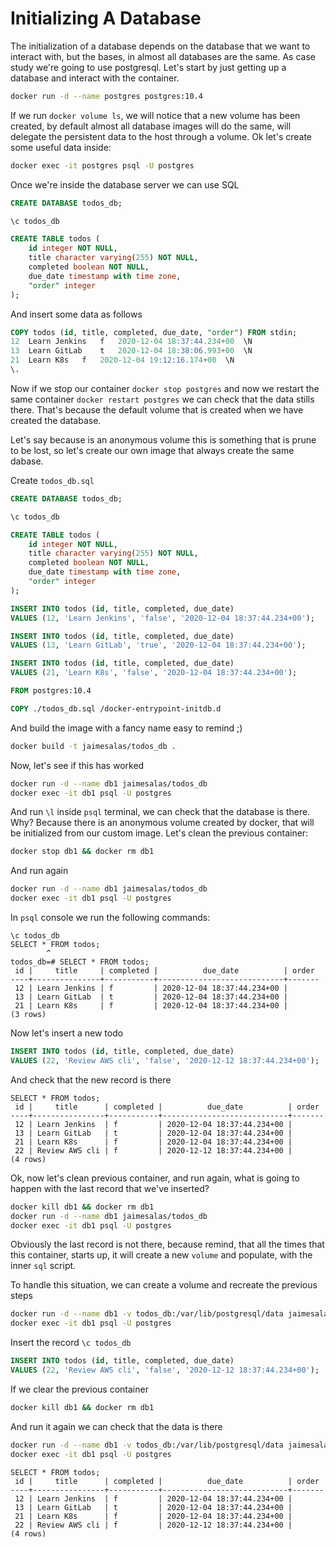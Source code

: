 # Initializing A Database

The initialization of a database depends on the database that we want to interact with, but the bases, in almost all databases are the same. As case study we're going to use postgresql. Let's start by just getting up a database and interact with the container.

```bash
docker run -d --name postgres postgres:10.4
```

If we run `docker volume ls`, we will notice that a new volume has been created, by default almost all database images will do the same, will delegate the persistent data to the host through a volume. Ok let's create some useful data inside:

```bash
docker exec -it postgres psql -U postgres
```

Once we're inside the database server we can use SQL

```sql
CREATE DATABASE todos_db;

\c todos_db

CREATE TABLE todos (
    id integer NOT NULL,
    title character varying(255) NOT NULL,
    completed boolean NOT NULL,
    due_date timestamp with time zone,
    "order" integer
);

```

And insert some data as follows

```sql
COPY todos (id, title, completed, due_date, "order") FROM stdin;
12	Learn Jenkins	f	2020-12-04 18:37:44.234+00	\N
13	Learn GitLab	t	2020-12-04 18:38:06.993+00	\N
21	Learn K8s	f	2020-12-04 19:12:16.174+00	\N
\.
```

Now if we stop our container `docker stop postgres` and now we restart the same container `docker restart postgres` we can check that the data stills there. That's because the default volume that is created when we have created the database.

Let's say because is an anonymous volume this is something that is prune to be lost, so let's create our own image that always create the same dabase.

Create `todos_db.sql`

```sql
CREATE DATABASE todos_db;

\c todos_db

CREATE TABLE todos (
    id integer NOT NULL,
    title character varying(255) NOT NULL,
    completed boolean NOT NULL,
    due_date timestamp with time zone,
    "order" integer
);

INSERT INTO todos (id, title, completed, due_date)
VALUES (12,	'Learn Jenkins', 'false', '2020-12-04 18:37:44.234+00');

INSERT INTO todos (id, title, completed, due_date)
VALUES (13,	'Learn GitLab', 'true', '2020-12-04 18:37:44.234+00');

INSERT INTO todos (id, title, completed, due_date)
VALUES (21,	'Learn K8s', 'false', '2020-12-04 18:37:44.234+00');

```

```Dockerfile
FROM postgres:10.4

COPY ./todos_db.sql /docker-entrypoint-initdb.d
```

And build the image with a fancy name easy to remind ;)

```bash
docker build -t jaimesalas/todos_db .
```

Now, let's see if this has worked

```bash
docker run -d --name db1 jaimesalas/todos_db
docker exec -it db1 psql -U postgres
```

And run `\l` inside `psql` terminal, we can check that the database is there. Why? Because there is an anonymous volume created by docker, that will be initialized from our custom image. Let's clean the previous container:

```bash
docker stop db1 && docker rm db1
```

And run again 

```bash
docker run -d --name db1 jaimesalas/todos_db
docker exec -it db1 psql -U postgres
```

In `psql` console we run the following commands:

```
\c todos_db
SELECT * FROM todos;
        ^
todos_db=# SELECT * FROM todos;
 id |     title     | completed |          due_date          | order 
----+---------------+-----------+----------------------------+-------
 12 | Learn Jenkins | f         | 2020-12-04 18:37:44.234+00 |      
 13 | Learn GitLab  | t         | 2020-12-04 18:37:44.234+00 |      
 21 | Learn K8s     | f         | 2020-12-04 18:37:44.234+00 |      
(3 rows)
```

Now let's insert a new todo

```sql
INSERT INTO todos (id, title, completed, due_date)
VALUES (22,	'Review AWS cli', 'false', '2020-12-12 18:37:44.234+00');
```

And check that the new record is there

```
SELECT * FROM todos;
 id |     title      | completed |          due_date          | order 
----+----------------+-----------+----------------------------+-------
 12 | Learn Jenkins  | f         | 2020-12-04 18:37:44.234+00 |      
 13 | Learn GitLab   | t         | 2020-12-04 18:37:44.234+00 |      
 21 | Learn K8s      | f         | 2020-12-04 18:37:44.234+00 |      
 22 | Review AWS cli | f         | 2020-12-12 18:37:44.234+00 |      
(4 rows)
```

Ok, now let's clean previous container, and run again, what is going to happen with the last record that we've inserted?

```bash
docker kill db1 && docker rm db1
docker run -d --name db1 jaimesalas/todos_db
docker exec -it db1 psql -U postgres
```

Obviously the last record is not there, because remind, that all the times that this container, starts up, it will create a new `volume` and populate, with the inner `sql` script.

To handle this situation, we can create a volume and recreate the previous steps

```bash
docker run -d --name db1 -v todos_db:/var/lib/postgresql/data jaimesalas/todos_db
docker exec -it db1 psql -U postgres
```

Insert the record `\c todos_db`

```sql
INSERT INTO todos (id, title, completed, due_date)
VALUES (22,	'Review AWS cli', 'false', '2020-12-12 18:37:44.234+00');
```

If we clear the previous container

```bash
docker kill db1 && docker rm db1
```

And run it again we can check that the data is there

```bash
docker run -d --name db1 -v todos_db:/var/lib/postgresql/data jaimesalas/todos_db
docker exec -it db1 psql -U postgres
```

```
SELECT * FROM todos;
 id |     title      | completed |          due_date          | order 
----+----------------+-----------+----------------------------+-------
 12 | Learn Jenkins  | f         | 2020-12-04 18:37:44.234+00 |      
 13 | Learn GitLab   | t         | 2020-12-04 18:37:44.234+00 |      
 21 | Learn K8s      | f         | 2020-12-04 18:37:44.234+00 |      
 22 | Review AWS cli | f         | 2020-12-12 18:37:44.234+00 |      
(4 rows)
```